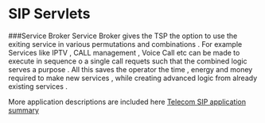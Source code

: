 ﻿SIP Servlets 
==============

###Service Broker 
Service Broker gives the TSP the option to use the exiting service in various permutations and combinations . For example Services like
 IPTV , CALL management , Voice Call etc can be made to execute in sequence o a single call requets such that the combined logic serves a purpose .
All this saves the operator the time , energy and money required to make new services , while creating advanced logic from already existing services .  


More application descriptions are included here [Telecom SIP application summary]


[Telecom SIP application summary]:https://altanaitelecom.wordpress.com/2014/01/15/applications-for-telecom-providers-that-cater-to-sip/

